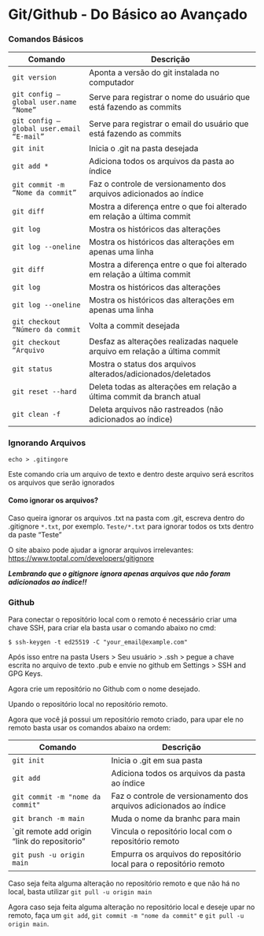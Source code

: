 
# Git/Github - Do Básico ao Avançado

### Comandos Básicos

| Comando | Descrição |
| --- | --- |
| `git version` | Aponta a versão do git instalada no computador |
| `git config –global user.name “Nome”` | Serve para registrar o nome do usuário que está fazendo as commits  |
| `git config –global user.email “E-mail”` | Serve para registrar o email do usuário que está fazendo as commits  |
| `git init` | Inicia o .git na pasta desejada |
| `git add *` | Adiciona todos os arquivos da pasta ao índice |
| `git commit -m “Nome da commit”` | Faz o controle de versionamento dos arquivos adicionados ao índice |
| `git diff` | Mostra a diferença entre o que foi alterado em relação a última commit |
| `git log` | Mostra os históricos das alterações |
| `git log --oneline` | Mostra os históricos das alterações em apenas uma linha |
| `git diff` | Mostra a diferença entre o que foi alterado em relação a última commit |
| `git log` | Mostra os históricos das alterações |
| `git log --oneline` | Mostra os históricos das alterações em apenas uma linha |
| `git checkout “Número da commit` | Volta a commit desejada |
| `git checkout “Arquivo` | Desfaz as alterações realizadas naquele arquivo em relação a última commit |
| `git status` | Mostra o status dos arquivos alterados/adicionados/deletados |
| `git reset --hard` | Deleta todas as alterações em relação a última commit da branch atual |
| `git clean -f` | Deleta arquivos não rastreados (não adicionados ao índice) |

### Ignorando Arquivos
`echo > .gitingore`


Este comando cria um arquivo de texto e dentro deste arquivo será escritos os arquivos que serão ignorados

#### Como ignorar os arquivos?

Caso queira ignorar os arquivos .txt na pasta com .git, escreva dentro do .gitignore `*.txt`, por exemplo.
`Teste/*.txt` para ignorar todos os txts dentro da paste “Teste”

O site abaixo pode ajudar a ignorar arquivos irrelevantes:
https://www.toptal.com/developers/gitignore

***Lembrando que o gitignore ignora apenas arquivos que não foram adicionados ao índice!!***


### Github

Para conectar o repositório local com o remoto é necessário criar uma chave SSH, para criar ela basta usar o comando abaixo no cmd:

`$ ssh-keygen -t ed25519 -C "your_email@example.com"`

Após isso entre na pasta Users > Seu usuário > .ssh > pegue a chave escrita no arquivo de texto .pub e envie no github em Settings > SSH and GPG Keys.

Agora crie um repositório no Github com o nome desejado.

Upando o repositório local no repositório remoto.

Agora que você já possui um repositório remoto criado, para upar ele no remoto basta usar os comandos abaixo na ordem:

| Comando | Descrição |
| --- | --- |
| `git init` | Inicia o .git em sua pasta |
| `git add` | Adiciona todos os arquivos da pasta ao índice  |
| `git commit -m "nome da commit"` | Faz o controle de versionamento dos arquivos adicionados ao índice  |
| `git branch -m main` | Muda o nome da branhc para main |
| `git remote add origin “link do repositorio” | Vincula o repositório local com o repositório remoto |
| `git push -u origin main` | Empurra os arquivos do repositório local para o repositório remoto |

Caso seja feita alguma alteração no repositório remoto e que não há no local, basta utilizar `git pull -u origin main`

Agora caso seja feita alguma alteração no repositório local e deseje upar no remoto, faça um `git add`, `git commit -m "nome da commit"` e `git pull -u origin main`.



